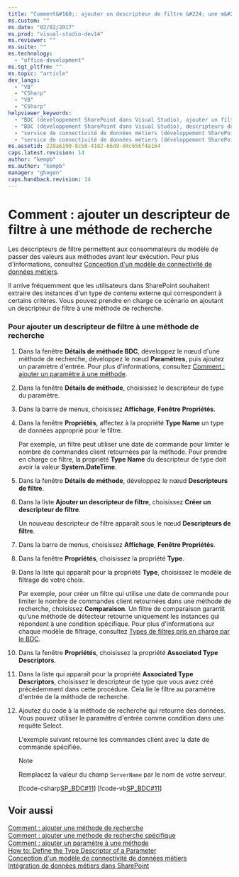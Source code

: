 ```yaml
---
title: "Comment&#160;: ajouter un descripteur de filtre &#224; une m&#233;thode de recherche | Microsoft Docs"
ms.custom: ""
ms.date: "02/02/2017"
ms.prod: "visual-studio-dev14"
ms.reviewer: ""
ms.suite: ""
ms.technology: 
  - "office-development"
ms.tgt_pltfrm: ""
ms.topic: "article"
dev_langs: 
  - "VB"
  - "CSharp"
  - "VB"
  - "CSharp"
helpviewer_keywords: 
  - "BDC (développement SharePoint dans Visual Studio), ajouter un filtre"
  - "BDC (développement SharePoint dans Visual Studio), descripteurs de filtre"
  - "service de connectivité de données métiers (développement SharePoint dans Visual Studio), ajouter un filtre"
  - "service de connectivité de données métiers (développement SharePoint dans Visual Studio), descripteurs de filtre"
ms.assetid: 228a6190-8cb8-4182-b6d9-d4c656f4a164
caps.latest.revision: 14
author: "kempb"
ms.author: "kempb"
manager: "ghogen"
caps.handback.revision: 14
---
```

# Comment&#160;: ajouter un descripteur de filtre &#224; une m&#233;thode de recherche
  Les descripteurs de filtre permettent aux consommateurs du modèle de passer des valeurs aux méthodes avant leur exécution.  Pour plus d'informations, consultez [Conception d'un modèle de connectivité de données métiers](../sharepoint/designing-a-business-data-connectivity-model.md).  
  
 Il arrive fréquemment que les utilisateurs dans SharePoint souhaitent extraire des instances d'un type de contenu externe qui correspondent à certains critères.  Vous pouvez prendre en charge ce scénario en ajoutant un descripteur de filtre à une méthode de recherche.  
  
### Pour ajouter un descripteur de filtre à une méthode de recherche  
  
1.  Dans la fenêtre **Détails de méthode BDC**, développez le nœud d'une méthode de recherche, développez le nœud **Paramètres**, puis ajoutez un paramètre d'entrée.  Pour plus d'informations, consultez [Comment : ajouter un paramètre à une méthode](../sharepoint/how-to-add-a-parameter-to-a-method.md).  
  
2.  Dans la fenêtre **Détails de méthode**, choisissez le descripteur de type du paramètre.  
  
3.  Dans la barre de menus, choisissez **Affichage**, **Fenêtre Propriétés**.  
  
4.  Dans la fenêtre **Propriétés**, affectez à la propriété **Type Name** un type de données approprié pour le filtre.  
  
     Par exemple, un filtre peut utiliser une date de commande pour limiter le nombre de commandes client retournées par la méthode.  Pour prendre en charge ce filtre, la propriété **Type Name** du descripteur de type doit avoir la valeur **System.DateTime**.  
  
5.  Dans la fenêtre **Détails de méthode**, développez le nœud **Descripteurs de filtre**.  
  
6.  Dans la liste **Ajouter un descripteur de filtre**, choisissez **Créer un descripteur de filtre**.  
  
     Un nouveau descripteur de filtre apparaît sous le nœud **Descripteurs de filtre**.  
  
7.  Dans la barre de menus, choisissez **Affichage**, **Fenêtre Propriétés**.  
  
8.  Dans la fenêtre **Propriétés**, choisissez la propriété **Type**.  
  
9. Dans la liste qui apparaît pour la propriété **Type**, choisissez le modèle de filtrage de votre choix.  
  
     Par exemple, pour créer un filtre qui utilise une date de commande pour limiter le nombre de commandes client retournées dans une méthode de recherche, choisissez **Comparaison**.  Un filtre de comparaison garantit qu'une méthode de détecteur retourne uniquement les instances qui répondent à une condition spécifique.  Pour plus d'informations sur chaque modèle de filtrage, consultez [Types de filtres pris en charge par le BDC](http://go.microsoft.com/fwlink/?LinkId=169287).  
  
10. Dans la fenêtre **Propriétés**, choisissez la propriété **Associated Type Descriptors**.  
  
11. Dans la liste qui apparaît pour la propriété **Associated Type Descriptors**, choisissez le descripteur de type que vous avez créé précédemment dans cette procédure.  Cela lie le filtre au paramètre d'entrée de la méthode de recherche.  
  
12. Ajoutez du code à la méthode de recherche qui retourne des données.  Vous pouvez utiliser le paramètre d'entrée comme condition dans une requête Select.  
  
     L'exemple suivant retourne les commandes client avec la date de commande spécifiée.  
  
    > [!NOTE]  
    >  Remplacez la valeur du champ `ServerName` par le nom de votre serveur.  
  
     [!code-csharp[SP_BDC#11](../snippets/csharp/VS_Snippets_OfficeSP/sp_bdc/CS/bdcmodel1/salesorderservice.cs#11)]
     [!code-vb[SP_BDC#11](../snippets/visualbasic/VS_Snippets_OfficeSP/sp_bdc/VB/bdcmodel1/salesorderservice.vb#11)]  
  
## Voir aussi  
 [Comment : ajouter une méthode de recherche](../sharepoint/how-to-add-a-finder-method.md)   
 [Comment : ajouter une méthode de recherche spécifique](../sharepoint/how-to-add-a-specific-finder-method.md)   
 [Comment : ajouter un paramètre à une méthode](../sharepoint/how-to-add-a-parameter-to-a-method.md)   
 [How to: Define the Type Descriptor of a Parameter](../sharepoint/how-to-define-the-type-descriptor-of-a-parameter.md)   
 [Conception d'un modèle de connectivité de données métiers](../sharepoint/designing-a-business-data-connectivity-model.md)   
 [Intégration de données métiers dans SharePoint](../sharepoint/integrating-business-data-into-sharepoint.md)  
  
  
